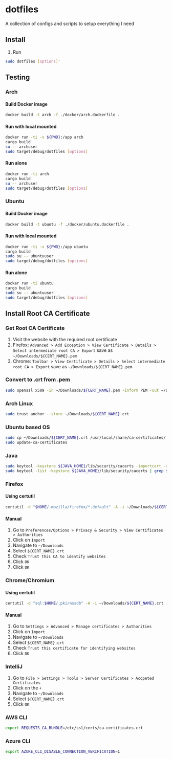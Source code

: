 # dotfiles

A collection of configs and scripts to setup everything I need

## Install

1. Run

```bash
sudo dotfiles [options]'
```

## Testing

### Arch

#### Build Docker image

```bash
docker build -t arch -f ./docker/arch.dockerfile .
```

#### Run with local mounted

```bash
docker run -ti -v ${PWD}:/app arch
cargo build
su -- archuser
sudo target/debug/dotfiles [options]
```

#### Run alone

```bash
docker run -ti arch
cargo build
su -- archuser
sudo target/debug/dotfiles [options]
```

### Ubuntu

#### Build Docker image

```bash
docker build -t ubuntu -f ./docker/ubuntu.dockerfile .
```

#### Run with local mounted

```bash
docker run -ti -v ${PWD}:/app ubuntu
cargo build
sudo su -- ubuntuuser
sudo target/debug/dotfiles [options]
```

#### Run alone

```bash
docker run -ti ubuntu
cargo build
sudo su -- ubuntuuser
sudo target/debug/dotfiles [options]
```

## Install Root CA Certificate

### Get Root CA Certificate

1. Visit the website with the required root certificate
2. Firefox: `Advanced > Add Exception > View Certificate > Details > Select intermediate root CA > Export` save
   as `~/Downloads/${CERT_NAME}.pem`
3. Chrome: `Toolbar > View Certificate > Details > Select intermediate root CA > Export` save
   as `~/Downloads/${CERT_NAME}.pem`

### Convert to .crt from .pem

```bash
sudo openssl x509 -in ~/Downloads/${CERT_NAME}.pem -inform PEM -out ~/Downloads/${CERT_NAME}.crt
```

### Arch Linux

```bash
sudo trust anchor --store ~/Downloads/${CERT_NAME}.crt
```

### Ubuntu based OS

```bash
sudo cp ~/Downloads/${CERT_NAME}.crt /usr/local/share/ca-certificates/
sudo update-ca-certificates
```

### Java

```bash
sudo keytool -keystore ${JAVA_HOME}/lib/security/cacerts -importcert -alias ${CERT_NAME} -file /usr/local/share/ca-certificates/${CERT_NAME}.crt
sudo keytool -list -keystore ${JAVA_HOME}/lib/security/cacerts | grep ${CERT_NAME}
```

### Firefox

#### Using certutil

```bash
certutil -d "$HOME/.mozilla/firefox/*.default" -A -i ~/Downloads/${CERT_NAME}.crt -n "${NICKNAME}" -t C,,
```

#### Manual

1. Go to `Preferences/Options > Privacy & Security > View Certificates > Authorities`
2. Click on `Import`
3. Navigate to `~/Downloads`
4. Select `${CERT_NAME}.crt`
5. Check `Trust this CA to identify websites`
6. Click `OK`
7. Click `OK`

### Chrome/Chromium

#### Using certutil

```bash
certutil -d "sql:$HOME/.pki/nssdb" -A -i ~/Downloads/${CERT_NAME}.crt -n "${NICKNAME}" -t C,,
```

#### Manual

1. Go to `Settings > Advanced > Manage certificates > Authorities`
2. Click on `Import`
3. Navigate to `~/Downloads`
4. Select `${CERT_NAME}.crt`
5. Check `Trust this certificate for identifying websites`
6. Click `OK`

### IntelliJ

1. Go to `File > Settings > Tools > Server Certificates > Accpeted Certificates`
2. Click on the `+`
3. Navigate to `~/Downloads`
4. Select `${CERT_NAME}.crt`
5. Click `OK`

### AWS CLI

```bash
export REQUESTS_CA_BUNDLE=/etc/ssl/certs/ca-certificates.crt
```

### Azure CLI

```bash
export AZURE_CLI_DISABLE_CONNECTION_VERIFICATION=1
```
